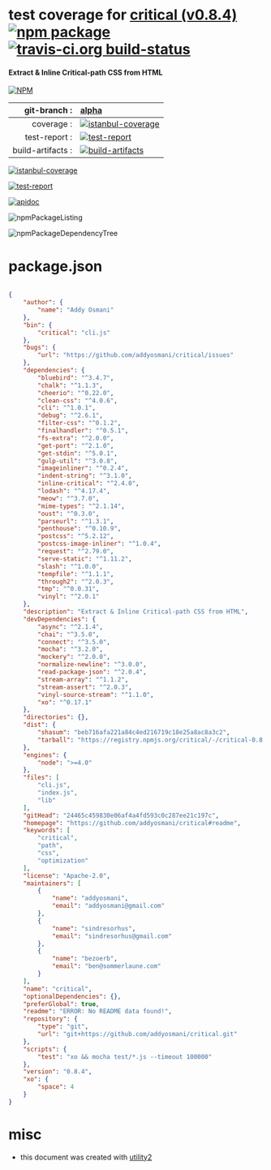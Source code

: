 # test coverage for  [critical (v0.8.4)](https://github.com/addyosmani/critical#readme)  [![npm package](https://img.shields.io/npm/v/npmtest-critical.svg?style=flat-square)](https://www.npmjs.org/package/npmtest-critical) [![travis-ci.org build-status](https://api.travis-ci.org/npmtest/node-npmtest-critical.svg)](https://travis-ci.org/npmtest/node-npmtest-critical)
#### Extract & Inline Critical-path CSS from HTML

[![NPM](https://nodei.co/npm/critical.png?downloads=true)](https://www.npmjs.com/package/critical)

| git-branch : | [alpha](https://github.com/npmtest/node-npmtest-critical/tree/alpha)|
|--:|:--|
| coverage : | [![istanbul-coverage](https://npmtest.github.io/node-npmtest-critical/build/coverage.badge.svg)](https://npmtest.github.io/node-npmtest-critical/build/coverage.html/index.html)|
| test-report : | [![test-report](https://npmtest.github.io/node-npmtest-critical/build/test-report.badge.svg)](https://npmtest.github.io/node-npmtest-critical/build/test-report.html)|
| build-artifacts : | [![build-artifacts](https://npmtest.github.io/node-npmtest-critical/glyphicons_144_folder_open.png)](https://github.com/npmtest/node-npmtest-critical/tree/gh-pages/build)|

[![istanbul-coverage](https://npmtest.github.io/node-npmtest-critical/build/screenCapture.buildCustomOrg.browser.coverage.html.png)](https://npmtest.github.io/node-npmtest-critical/build/coverage.html/index.html)

[![test-report](https://npmtest.github.io/node-npmtest-critical/build/screenCapture.buildCustomOrg.browser.%252Fhome%252Ftravis%252Fbuild%252Fnpmtest%252Fnode-npmtest-critical%252Ftmp%252Fbuild%252Ftest-report.html.png)](https://npmtest.github.io/node-npmtest-critical/build/test-report.html)

[![apidoc](https://npmdoc.github.io/node-npmdoc-critical/build/screenCapture.buildApidoc.browser.%252Fhome%252Ftravis%252Fbuild%252Fnpmdoc%252Fnode-npmdoc-critical%252Ftmp%252Fbuild%252Fapidoc.html.png)](https://npmdoc.github.io/node-npmdoc-critical/build/apidoc.html)

![npmPackageListing](https://npmtest.github.io/node-npmtest-critical/build/screenCapture.npmPackageListing.svg)

![npmPackageDependencyTree](https://npmtest.github.io/node-npmtest-critical/build/screenCapture.npmPackageDependencyTree.svg)



# package.json

```json

{
    "author": {
        "name": "Addy Osmani"
    },
    "bin": {
        "critical": "cli.js"
    },
    "bugs": {
        "url": "https://github.com/addyosmani/critical/issues"
    },
    "dependencies": {
        "bluebird": "^3.4.7",
        "chalk": "^1.1.3",
        "cheerio": "^0.22.0",
        "clean-css": "^4.0.6",
        "cli": "^1.0.1",
        "debug": "^2.6.1",
        "filter-css": "^0.1.2",
        "finalhandler": "^0.5.1",
        "fs-extra": "^2.0.0",
        "get-port": "^2.1.0",
        "get-stdin": "^5.0.1",
        "gulp-util": "^3.0.8",
        "imageinliner": "^0.2.4",
        "indent-string": "^3.1.0",
        "inline-critical": "^2.4.0",
        "lodash": "^4.17.4",
        "meow": "^3.7.0",
        "mime-types": "^2.1.14",
        "oust": "^0.3.0",
        "parseurl": "^1.3.1",
        "penthouse": "^0.10.9",
        "postcss": "^5.2.12",
        "postcss-image-inliner": "^1.0.4",
        "request": "^2.79.0",
        "serve-static": "^1.11.2",
        "slash": "^1.0.0",
        "tempfile": "^1.1.1",
        "through2": "^2.0.3",
        "tmp": "^0.0.31",
        "vinyl": "^2.0.1"
    },
    "description": "Extract & Inline Critical-path CSS from HTML",
    "devDependencies": {
        "async": "^2.1.4",
        "chai": "^3.5.0",
        "connect": "^3.5.0",
        "mocha": "^3.2.0",
        "mockery": "^2.0.0",
        "normalize-newline": "^3.0.0",
        "read-package-json": "^2.0.4",
        "stream-array": "^1.1.2",
        "stream-assert": "^2.0.3",
        "vinyl-source-stream": "^1.1.0",
        "xo": "^0.17.1"
    },
    "directories": {},
    "dist": {
        "shasum": "beb716afa221a84c4ed216719c18e25a8ac8a3c2",
        "tarball": "https://registry.npmjs.org/critical/-/critical-0.8.4.tgz"
    },
    "engines": {
        "node": ">=4.0"
    },
    "files": [
        "cli.js",
        "index.js",
        "lib"
    ],
    "gitHead": "24465c459830e06af4a4fd593c0c287ee21c197c",
    "homepage": "https://github.com/addyosmani/critical#readme",
    "keywords": [
        "critical",
        "path",
        "css",
        "optimization"
    ],
    "license": "Apache-2.0",
    "maintainers": [
        {
            "name": "addyosmani",
            "email": "addyosmani@gmail.com"
        },
        {
            "name": "sindresorhus",
            "email": "sindresorhus@gmail.com"
        },
        {
            "name": "bezoerb",
            "email": "ben@sommerlaune.com"
        }
    ],
    "name": "critical",
    "optionalDependencies": {},
    "preferGlobal": true,
    "readme": "ERROR: No README data found!",
    "repository": {
        "type": "git",
        "url": "git+https://github.com/addyosmani/critical.git"
    },
    "scripts": {
        "test": "xo && mocha test/*.js --timeout 100000"
    },
    "version": "0.8.4",
    "xo": {
        "space": 4
    }
}
```



# misc
- this document was created with [utility2](https://github.com/kaizhu256/node-utility2)
